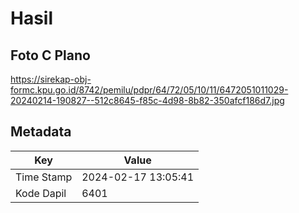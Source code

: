 # Hasil

## Foto C Plano

https://sirekap-obj-formc.kpu.go.id/8742/pemilu/pdpr/64/72/05/10/11/6472051011029-20240214-190827--512c8645-f85c-4d98-8b82-350afcf186d7.jpg


## Metadata

| Key        | Value               |
| ---------- | ------------------- |
| Time Stamp | 2024-02-17 13:05:41 |
| Kode Dapil | 6401                |



